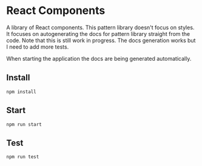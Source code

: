 # React Components

A library of React components. This pattern library doesn't focus on styles. It focuses on autogenerating the docs for pattern library straight from the code. Note that this is still work in progress. The docs generation works but I need to add more tests.

When starting the application the docs are being generated automatically.

## Install
```
npm install
```

## Start
```
npm run start
```

## Test
```
npm run test
```
